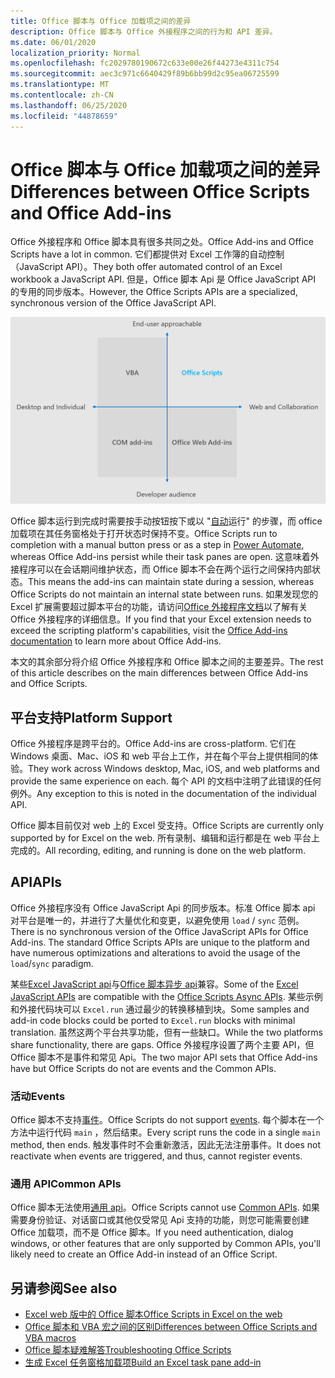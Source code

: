 ```yaml
---
title: Office 脚本与 Office 加载项之间的差异
description: Office 脚本与 Office 外接程序之间的行为和 API 差异。
ms.date: 06/01/2020
localization_priority: Normal
ms.openlocfilehash: fc2029780190672c633e00e26f44273e4311c754
ms.sourcegitcommit: aec3c971c6640429f89b6bb99d2c95ea06725599
ms.translationtype: MT
ms.contentlocale: zh-CN
ms.lasthandoff: 06/25/2020
ms.locfileid: "44878659"
---
```

# <a name="differences-between-office-scripts-and-office-add-ins"></a><span data-ttu-id="26fd7-103">Office 脚本与 Office 加载项之间的差异</span><span class="sxs-lookup"><span data-stu-id="26fd7-103">Differences between Office Scripts and Office Add-ins</span></span>

<span data-ttu-id="26fd7-104">Office 外接程序和 Office 脚本具有很多共同之处。</span><span class="sxs-lookup"><span data-stu-id="26fd7-104">Office Add-ins and Office Scripts have a lot in common.</span></span> <span data-ttu-id="26fd7-105">它们都提供对 Excel 工作簿的自动控制（JavaScript API）。</span><span class="sxs-lookup"><span data-stu-id="26fd7-105">They both offer automated control of an Excel workbook a JavaScript API.</span></span> <span data-ttu-id="26fd7-106">但是，Office 脚本 Api 是 Office JavaScript API 的专用的同步版本。</span><span class="sxs-lookup"><span data-stu-id="26fd7-106">However, the Office Scripts APIs are a specialized, synchronous version of the Office JavaScript API.</span></span>

![显示不同 Office 扩展性解决方案的焦点区域的四象限图。](../images/office-programmability-diagram.png)

<span data-ttu-id="26fd7-109">Office 脚本运行到完成时需要按手动按钮按下或以 "[自动](https://flow.microsoft.com/)运行" 的步骤，而 office 加载项在其任务窗格处于打开状态时保持不变。</span><span class="sxs-lookup"><span data-stu-id="26fd7-109">Office Scripts run to completion with a manual button press or as a step in [Power Automate](https://flow.microsoft.com/), whereas Office Add-ins persist while their task panes are open.</span></span> <span data-ttu-id="26fd7-110">这意味着外接程序可以在会话期间维护状态，而 Office 脚本不会在两个运行之间保持内部状态。</span><span class="sxs-lookup"><span data-stu-id="26fd7-110">This means the add-ins can maintain state during a session, whereas Office Scripts do not maintain an internal state between runs.</span></span> <span data-ttu-id="26fd7-111">如果发现您的 Excel 扩展需要超过脚本平台的功能，请访问[Office 外接程序文档](/office/dev/add-ins)以了解有关 Office 外接程序的详细信息。</span><span class="sxs-lookup"><span data-stu-id="26fd7-111">If you find that your Excel extension needs to exceed the scripting platform's capabilities, visit the [Office Add-ins documentation](/office/dev/add-ins) to learn more about Office Add-ins.</span></span>

<span data-ttu-id="26fd7-112">本文的其余部分将介绍 Office 外接程序和 Office 脚本之间的主要差异。</span><span class="sxs-lookup"><span data-stu-id="26fd7-112">The rest of this article describes on the main differences between Office Add-ins and Office Scripts.</span></span>

## <a name="platform-support"></a><span data-ttu-id="26fd7-113">平台支持</span><span class="sxs-lookup"><span data-stu-id="26fd7-113">Platform Support</span></span>

<span data-ttu-id="26fd7-114">Office 外接程序是跨平台的。</span><span class="sxs-lookup"><span data-stu-id="26fd7-114">Office Add-ins are cross-platform.</span></span> <span data-ttu-id="26fd7-115">它们在 Windows 桌面、Mac、iOS 和 web 平台上工作，并在每个平台上提供相同的体验。</span><span class="sxs-lookup"><span data-stu-id="26fd7-115">They work across Windows desktop, Mac, iOS, and web platforms and provide the same experience on each.</span></span> <span data-ttu-id="26fd7-116">每个 API 的文档中注明了此错误的任何例外。</span><span class="sxs-lookup"><span data-stu-id="26fd7-116">Any exception to this is noted in the documentation of the individual API.</span></span>

<span data-ttu-id="26fd7-117">Office 脚本目前仅对 web 上的 Excel 受支持。</span><span class="sxs-lookup"><span data-stu-id="26fd7-117">Office Scripts are currently only supported by for Excel on the web.</span></span> <span data-ttu-id="26fd7-118">所有录制、编辑和运行都是在 web 平台上完成的。</span><span class="sxs-lookup"><span data-stu-id="26fd7-118">All recording, editing, and running is done on the web platform.</span></span>

## <a name="apis"></a><span data-ttu-id="26fd7-119">API</span><span class="sxs-lookup"><span data-stu-id="26fd7-119">APIs</span></span>

<span data-ttu-id="26fd7-120">Office 外接程序没有 Office JavaScript Api 的同步版本。标准 Office 脚本 api 对平台是唯一的，并进行了大量优化和变更，以避免使用 `load` / `sync` 范例。</span><span class="sxs-lookup"><span data-stu-id="26fd7-120">There is no synchronous version of the Office JavaScript APIs for Office Add-ins. The standard Office Scripts APIs are unique to the platform and have numerous optimizations and alterations to avoid the usage of the `load`/`sync` paradigm.</span></span>

<span data-ttu-id="26fd7-121">某些[Excel JavaScript api](/javascript/api/excel?view=excel-js-preview)与[Office 脚本异步 api](../develop/excel-async-model.md)兼容。</span><span class="sxs-lookup"><span data-stu-id="26fd7-121">Some of the [Excel JavaScript APIs](/javascript/api/excel?view=excel-js-preview) are compatible with the [Office Scripts Async APIs](../develop/excel-async-model.md).</span></span> <span data-ttu-id="26fd7-122">某些示例和外接代码块可以 `Excel.run` 通过最少的转换移植到块。</span><span class="sxs-lookup"><span data-stu-id="26fd7-122">Some samples and add-in code blocks could be ported to `Excel.run` blocks with minimal translation.</span></span> <span data-ttu-id="26fd7-123">虽然这两个平台共享功能，但有一些缺口。</span><span class="sxs-lookup"><span data-stu-id="26fd7-123">While the two platforms share functionality, there are gaps.</span></span> <span data-ttu-id="26fd7-124">Office 外接程序设置了两个主要 API，但 Office 脚本不是事件和常见 Api。</span><span class="sxs-lookup"><span data-stu-id="26fd7-124">The two major API sets that Office Add-ins have but Office Scripts do not are events and the Common APIs.</span></span>

### <a name="events"></a><span data-ttu-id="26fd7-125">活动</span><span class="sxs-lookup"><span data-stu-id="26fd7-125">Events</span></span>

<span data-ttu-id="26fd7-126">Office 脚本不支持[事件](/office/dev/add-ins/excel/excel-add-ins-events)。</span><span class="sxs-lookup"><span data-stu-id="26fd7-126">Office Scripts do not support [events](/office/dev/add-ins/excel/excel-add-ins-events).</span></span> <span data-ttu-id="26fd7-127">每个脚本在一个方法中运行代码 `main` ，然后结束。</span><span class="sxs-lookup"><span data-stu-id="26fd7-127">Every script runs the code in a single `main` method, then ends.</span></span> <span data-ttu-id="26fd7-128">触发事件时不会重新激活，因此无法注册事件。</span><span class="sxs-lookup"><span data-stu-id="26fd7-128">It does not reactivate when events are triggered, and thus, cannot register events.</span></span>

### <a name="common-apis"></a><span data-ttu-id="26fd7-129">通用 API</span><span class="sxs-lookup"><span data-stu-id="26fd7-129">Common APIs</span></span>

<span data-ttu-id="26fd7-130">Office 脚本无法使用[通用 api](/javascript/api/office)。</span><span class="sxs-lookup"><span data-stu-id="26fd7-130">Office Scripts cannot use [Common APIs](/javascript/api/office).</span></span> <span data-ttu-id="26fd7-131">如果需要身份验证、对话窗口或其他仅受常见 Api 支持的功能，则您可能需要创建 Office 加载项，而不是 Office 脚本。</span><span class="sxs-lookup"><span data-stu-id="26fd7-131">If you need authentication, dialog windows, or other features that are only supported by Common APIs, you'll likely need to create an Office Add-in instead of an Office Script.</span></span>

## <a name="see-also"></a><span data-ttu-id="26fd7-132">另请参阅</span><span class="sxs-lookup"><span data-stu-id="26fd7-132">See also</span></span>

- [<span data-ttu-id="26fd7-133">Excel web 版中的 Office 脚本</span><span class="sxs-lookup"><span data-stu-id="26fd7-133">Office Scripts in Excel on the web</span></span>](../overview/excel.md)
- [<span data-ttu-id="26fd7-134">Office 脚本和 VBA 宏之间的区别</span><span class="sxs-lookup"><span data-stu-id="26fd7-134">Differences between Office Scripts and VBA macros</span></span>](vba-differences.md)
- [<span data-ttu-id="26fd7-135">Office 脚本疑难解答</span><span class="sxs-lookup"><span data-stu-id="26fd7-135">Troubleshooting Office Scripts</span></span>](../testing/troubleshooting.md)
- [<span data-ttu-id="26fd7-136">生成 Excel 任务窗格加载项</span><span class="sxs-lookup"><span data-stu-id="26fd7-136">Build an Excel task pane add-in</span></span>](/office/dev/add-ins/quickstarts/excel-quickstart-jquery)
